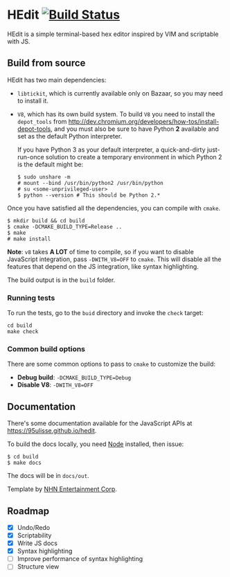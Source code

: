 # HEdit [![Build Status](https://travis-ci.org/95ulisse/hedit.svg?branch=master)](https://travis-ci.org/95ulisse/hedit)

HEdit is a simple terminal-based hex editor inspired by VIM and scriptable with JS.

## Build from source

HEdit has two main dependencies:

-  `libtickit`, which is currently available only on Bazaar, so you may need to install it.

- `V8`, which has its own build system. To build `V8` you need to install the `depot_tools`
  from http://dev.chromium.org/developers/how-tos/install-depot-tools, and you must also be sure
  to have Python **2** available and set as the default Python interpreter.

  If you have Python 3 as your default interpreter, a quick-and-dirty just-run-once solution
  to create a temporary environment in which Python 2 is the default might be:
  ```
  $ sudo unshare -m
  # mount --bind /usr/bin/python2 /usr/bin/python
  # su <some-unprivileged-user>
  $ python --version # This should be Python 2.*
  ```

Once you have satisfied all the dependencies, you can compile with `cmake`.

```
$ mkdir build && cd build
$ cmake -DCMAKE_BUILD_TYPE=Release ..
$ make
# make install
```

**Note**: `v8` takes **A LOT** of time to compile, so if you want to disable JavaScript integration,
pass `-DWITH_V8=OFF` to `cmake`. This will disable all the features that depend on the JS integration,
like syntax highlighting.

The build output is in the `build` folder.

### Running tests

To run the tests, go to the `buid` directory and invoke the `check` target:

```
cd build
make check
```

### Common build options

There are some common options to pass to `cmake` to customize the build:

- **Debug build**: `-DCMAKE_BUILD_TYPE=Debug`
- **Disable V8**: `-DWITH_V8=OFF`

## Documentation

There's some documentation available for the JavaScript APIs at https://95ulisse.github.io/hedit.

To build the docs locally, you need [Node](https://nodejs.org) installed, then issue:

```
$ cd build
$ make docs
```

The docs will be in `docs/out`.

Template by [NHN Entertainment Corp](https://github.com/nhnent/tui.jsdoc-template).

## Roadmap

- [x] Undo/Redo
- [x] Scriptability
- [x] Write JS docs
- [x] Syntax highlighting
- [ ] Improve performance of syntax highlighting
- [ ] Structure view